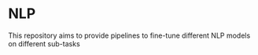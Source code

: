 # NLP

This repository aims to provide pipelines to fine-tune different NLP models on different sub-tasks
